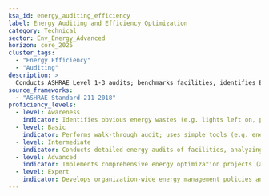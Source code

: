 ```yaml
---
ksa_id: energy_auditing_efficiency  
label: Energy Auditing and Efficiency Optimization  
category: Technical  
sector: Env_Energy_Advanced  
horizon: core_2025
cluster_tags:
  - "Energy Efficiency"
  - "Auditing"
description: >
  Conducts ASHRAE Level 1-3 audits; benchmarks facilities, identifies ECMs (energy-conservation measures), calculates ROI, and verifies M&V results.
source_frameworks:
  - "ASHRAE Standard 211-2018"
proficiency_levels:  
  - level: Awareness  
    indicator: Identifies obvious energy wastes (e.g. lights left on, poor insulation) and suggests basic remedies; familiar with the concept of an energy audit; reads utility bills and basic ENERGY STAR scores.  
  - level: Basic  
    indicator: Performs walk-through audit; uses simple tools (e.g. energy meters or IR thermometers) to measure usage; documents findings; ; lists low-cost ECMs and recommends straightforward fixes.  
  - level: Intermediate  
    indicator: Conducts detailed energy audits of facilities, analyzing HVAC, electrical, and building envelope performance; uses data-loggers and BMS exports; calculates ROI for efficiency upgrades such as equipment retrofits or improved controls.  
  - level: Advanced  
    indicator: Implements comprehensive energy optimization projects (advanced HVAC control systems, variable frequency drives, etc.); monitors energy metrics over time to validate savings and adjust strategies; oversees retro-commissioning.  
  - level: Expert  
    indicator: Develops organization-wide energy management policies and programs; integrates IoT sensors and automation for real-time energy optimization; guides large-scale sustainability initiatives and certifications (e.g. LEED, Energy Star).  
---
```


